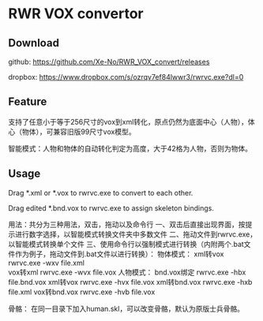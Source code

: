 # RWR VOX convertor

## Download 
github: https://github.com/Xe-No/RWR_VOX_convert/releases

dropbox: https://www.dropbox.com/s/ozrqv7ef84lwwr3/rwrvc.exe?dl=0

## Feature
支持了任意小于等于256尺寸的vox到xml转化，原点仍然为底面中心（人物），体心（物体），可兼容旧版99尺寸vox模型。

智能模式：人物和物体的自动转化判定为高度，大于42格为人物，否则为物体。

## Usage
Drag *.xml or *.vox to rwrvc.exe to convert to each other.

Drag edited *.bnd.vox to rwrvc.exe to assign skeleton bindings.

用法：共分为三种用法，双击，拖动以及命令行
一、双击后直接出现界面，按提示进行数字选择，以智能模式转换文件夹中多数文件
二、拖动文件到rwrvc.exe，以智能模式转换单个文件
三、使用命令行以强制模式进行转换（内附两个.bat文件作为例子，拖动文件到.bat文件以进行转换）：
物体模式：
xml转vox
rwrvc.exe -wxv file.xml   
vox转xml
rwrvc.exe -wvx file.vox
人物模式：
bnd.vox绑定
rwrvc.exe -hbx file.bnd.vox
xml转vox
rwrvc.exe -hvx file.vox
xml转bnd.vox
rwrvc.exe -hxb file.xml
vox转bnd.vox
rwrvc.exe -hvb file.vox

骨骼：
在同一目录下加入human.skl，可以改变骨骼，默认为原版士兵骨骼。
